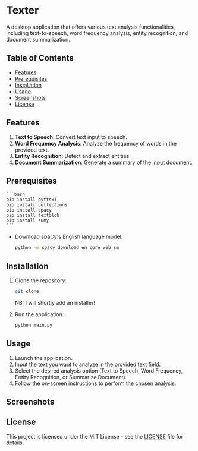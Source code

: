 # Texter



A desktop application that offers various text analysis functionalities, including text-to-speech, word frequency analysis, entity recognition, and document summarization.

## Table of Contents
- [Features](#features)
- [Prerequisites](#prerequisites)
- [Installation](#installation)
- [Usage](#usage)
- [Screenshots](#screenshots)
- [License](#license)

## Features

1. **Text to Speech**: Convert text input to speech.
2. **Word Frequency Analysis**: Analyze the frequency of words in the provided text.
3. **Entity Recognition**: Detect and extract entities.
4. **Document Summarization**: Generate a summary of the input document.

## Prerequisites

    ```bash
    pip install pyttsx3
    pip install collections
    pip install spacy
    pip install textblob
    pip install sumy
    ```

- Download spaCy's English language model:

    ```bash
    python -m spacy download en_core_web_sm
    ```

## Installation

1. Clone the repository:

    ```bash
    git clone 
    
    ```

    NB: I will shortly add an installer!

2. Run the application:

    ```bash
    python main.py
    ```

## Usage

1. Launch the application.
2. Input the text you want to analyze in the provided text field.
3. Select the desired analysis option (Text to Speech, Word Frequency, Entity Recognition, or Summarize Document).
4. Follow the on-screen instructions to perform the chosen analysis.


## Screenshots



## License

This project is licensed under the MIT License - see the [LICENSE](LICENSE) file for details.



